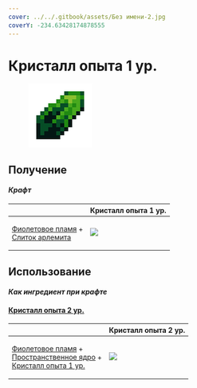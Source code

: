 ```yaml
---
cover: ../../.gitbook/assets/Без имени-2.jpg
coverY: -234.63428174878555
---
```


# Кристалл опыта 1 ур.

<figure><img src="../../.gitbook/assets/xp_crystal_0_128.png" alt=""><figcaption></figcaption></figure>

## Получение

#### _Крафт_

|                                                                                                            |  Кристалл опыта 1 ур.                         |
| ---------------------------------------------------------------------------------------------------------- | --------------------------------------------- |
| <p><a href="purple_blaze.md">Фиолетовое пламя</a> +<br><a href="arlemite_ingot.md">Слиток арлемита</a></p> | ![](../../.gitbook/assets/xp\_crystal\_0.png) |

## Использование

#### _Как ингредиент при крафте_

#### [Кристалл опыта 2 ур.](xp_crystal_1.md)

|                                                                                                                                                                          |  Кристалл опыта 2 ур.                         |
| ------------------------------------------------------------------------------------------------------------------------------------------------------------------------ | --------------------------------------------- |
| <p><a href="purple_blaze.md">Фиолетовое пламя</a> +<br><a href="spawner_seeker.md">Пространственное ядро</a> +<br><a href="xp_crystal_0.md">Кристалл опыта 1 ур.</a></p> | ![](../../.gitbook/assets/xp\_crystal\_1.png) |

